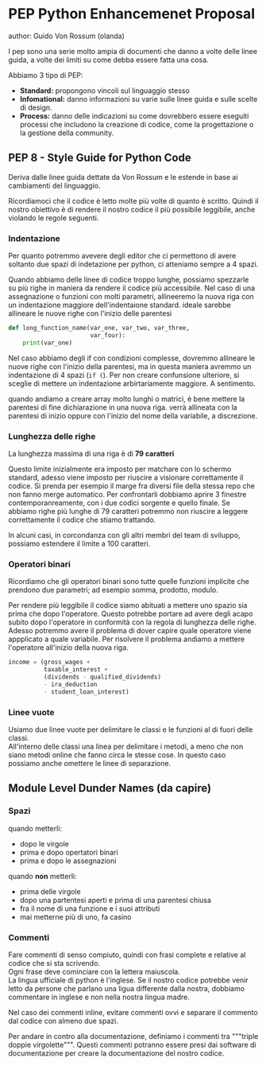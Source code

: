 # PEP Python Enhancemenet Proposal

author: Guido Von Rossum (olanda)

I pep sono una serie molto ampia di documenti che danno a volte delle linee guida, a volte dei limiti su come debba essere fatta una cosa.

Abbiamo 3 tipo di PEP:

- **Standard:** propongono vincoli sul linguaggio stesso
- **Infomational:** danno informazioni su varie sulle linee guida e sulle scelte di design.
- **Process:** danno delle indicazioni su come dovrebbero essere eseguiti processi che includono la creazione di codice, come la progettazione o la gestione della community.

## PEP 8 - Style Guide for Python Code

Deriva dalle linee guida dettate da Von Rossum e le estende in base ai cambiamenti del linguaggio.<br>

Ricordiamoci che il codice è letto molte più volte di quanto è scritto. Quindi il nostro obiettivo è di rendere il nostro codice il più possibile leggibile, anche violando le regole seguenti.

### Indentazione

Per quanto potremmo avevere degli editor che ci permettono di avere soltanto due spazi di indetazione per python, ci atteniamo sempre a 4 spazi.

Quando abbiamo delle linee di codice troppo lunghe, possiamo spezzarle su più righe in maniera da rendere il codice più accessibile. Nel caso di una assegnazione o funzioni con molti parametri, allineeremo la nuova riga con un indentazione maggiore dell'indentaione standard. ideale sarebbe allineare le nuove righe con l'inizio delle parentesi

```python
def long_function_name(var_one, var_two, var_three,
                       var_four):
    print(var_one)
```

Nel caso abbiamo degli if con condizioni complesse, dovremmo allineare le nuove righe con l'inizio della parentesi, ma in questa maniera avremmo un indentazione di 4 spazi (`if (`). Per non creare confunsione ulteriore, si sceglie di mettere un indentazione arbirtariamente maggiore. A sentimento.

quando andiamo a creare array molto lunghi o matrici, è bene mettere la parentesi di fine dichiarazione in una nuova riga. verrà allineata con la parentesi di inizio oppure con l'inizio del nome della variabile, a discrezione.

### Lunghezza delle righe

La lunghezza massima di una riga è di **79 caratteri**

Questo limite inizialmente era imposto per matchare con lo schermo standard, adesso viene imposto per riuscire a visionare correttamente il codice. Si prenda per esempio il marge fra diversi file della stessa repo che non fanno merge automatico. Per confrontarli dobbiamo aprire 3 finestre contemporanreamente, con i due codici sorgente e quello finale. Se abbiamo righe più lunghe di 79 caratteri potremmo non riuscire a leggere correttamente il codice che stiamo trattando.

In alcuni casi, in corcondanza con gli altri membri del team di sviluppo, possiamo estendere il limite a 100 caratteri.

### Operatori binari

Ricordiamo che gli operatori binari sono tutte quelle funzioni implicite che prendono due parametri; ad esempio somma, prodotto, modulo.

Per rendere più leggibile il codice siamo abituati a mettere uno spazio sia prima che dopo l'operatore. Questo potrebbe portare ad avere degli acapo subito dopo l'operatore in conformità con la regola di lunghezza delle righe. <br>
Adesso potremmo avere il problema di dover capire quale operatore viene appplicato a quale variabile. Per risolvere il problema andiamo a mettere l'operatore all'inizio della nuova riga.

```python
income = (gross_wages +
          taxable_interest +
          (dividends - qualified_dividends)
          - ira_deduction
          - student_loan_interest)
```

### Linee vuote

Usiamo due linee vuote per delimitare le classi e le funzioni al di fuori delle classi.<br>
All'interno delle classi una linea per delimitare i metodi, a meno che non siano metodi online che fanno circa le stesse cose. In questo caso possiamo anche omettere le linee di separazione.

## Module Level Dunder Names (da capire)

### Spazi

quando metterli:

- dopo le virgole
- prima e dopo opertatori binari
- prima e dopo le assegnazioni

quando **non** metterli:

- prima delle virgole
- dopo una partentesi aperti e prima di una parentesi chiusa
- fra il nome di una funzione e i suoi attributi
- mai metterne più di uno, fa casino

### Commenti

Fare commenti di senso compiuto, quindi con frasi complete e relative al codice che si sta scrivendo.<br> 
Ogni frase deve cominciare con la lettera maiuscola. <br>
La lingua ufficiale di python è l'inglese. Se il nostro codice potrebbe venir letto da persone che parlano una ligua differente dalla nostra, dobbiamo commentare in inglese e non nella nostra lingua madre.

Nel caso dei commenti inline, evitare commenti ovvi e separare il commento dal codice con almeno due spazi.

Per andare in contro alla documentazione, definiamo i commenti tra """triple doppie virgolette""". Questi commenti potranno essere presi dai software di documentazione per creare la documentazione del nostro codice. 